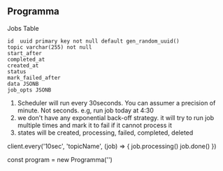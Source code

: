 ## Programma


Jobs Table
```
id  uuid primary key not null default gen_random_uuid()
topic varchar(255) not null
start_after  
completed_at
created_at
status
mark_failed_after
data JSONB
job_opts JSONB
```

1. Scheduler will run every 30seconds. You can assumer a precision of minute. Not seconds. e.g, run job today at 4:30
2. we don't have any exponential back-off strategy. it will try to run job multiple times and mark it to fail if it cannot process it
3. states will be created, processing, failed, completed, deleted


client.every('10sec', 'topicName', (job) => {
  job.processing()
  job.done()
})

const program = new Programma('')

